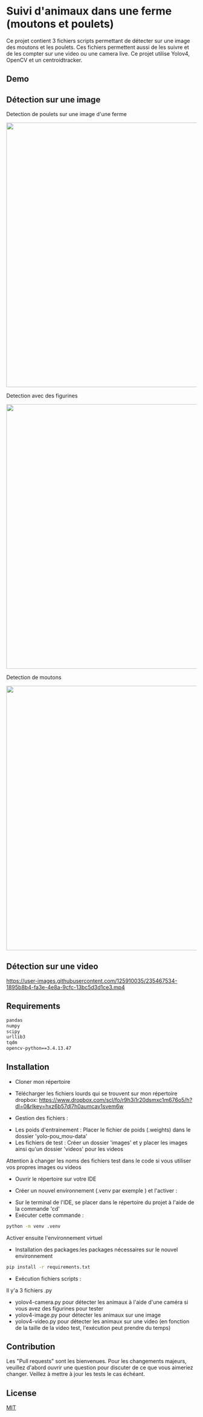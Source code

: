 # Suivi d'animaux dans une ferme (moutons et poulets)

Ce projet contient 3 fichiers scripts permettant de détecter sur une image des moutons et les poulets. Ces fichiers permettent aussi de les suivre et de les compter sur une video ou une camera live. Ce projet utilise Yolov4, OpenCV et un centroidtracker.

## Demo 

## Détection sur une image
Detection de poulets sur une image d'une ferme

<img src="https://user-images.githubusercontent.com/125910035/235456953-fa06e2bc-25f0-465f-8ea6-774c324698a3.jpg" width="700" height="700">


Detection avec des figurines


<img src="https://user-images.githubusercontent.com/125910035/235456840-45f25691-6631-4264-830f-17ee9a5006be.jpg" width="700" height="700">

Detection de moutons


<img src="https://user-images.githubusercontent.com/125910035/235457739-2985db6f-754c-4cb4-99ea-9d717be2d3d8.jpg" width="700" height="700">


## Détection sur une video


https://user-images.githubusercontent.com/125910035/235467534-1895b8b4-fa3e-4e8a-9cfc-13bc5d3d1ce3.mp4




## Requirements
```bash
pandas
numpy
scipy
urllib3
tqdm
opencv-python==3.4.13.47
```

## Installation 

* Cloner mon répertoire

* Télécharger les fichiers lourds qui se trouvent sur mon répertoire dropbox:
https://www.dropbox.com/scl/fo/r9h3i1r20dsmxc1m676o5/h?dl=0&rlkey=hxz6b57dl7h0aumcav1svem6w

* Gestion des fichiers :

- Les poids d'entrainement :
Placer le fichier de poids (.weights) dans le dossier 'yolo-pou_mou-data' 
- Les fichiers de test : 
Créer un dossier 'images' et y placer les images ainsi qu'un dossier 'videos' pour les videos

Attention à changer les noms des fichiers test dans le code si vous utiliser vos propres images ou videos

* Ouvrir le répertoire sur votre IDE 

* Créer un nouvel environnement (.venv par exemple ) et l'activer : 

- Sur le terminal de l'IDE, se placer dans le répertoire du projet à l'aide de la commande 'cd'
- Exécuter cette commande :
```bash 
python -m venv .venv
```

Activer ensuite l'environnement virtuel


* Installation des packages:les packages nécessaires sur le nouvel environnement
```bash
pip install -r requirements.txt
```

* Exécution fichiers scripts :

 Il y'a 3 fichiers .py
- yolov4-camera.py pour détecter les animaux à l'aide d'une caméra si vous avez des figurines pour tester
- yolov4-image.py pour détecter les animaux sur une image
- yolov4-video.py pour détecter les animaux sur une video (en fonction de la taille de la video test, l'exécution peut prendre du temps)

## Contribution

Les "Pull requests" sont les bienvenues. Pour les changements majeurs, veuillez d'abord ouvrir une question pour discuter de ce que vous aimeriez changer.
Veillez à mettre à jour les tests le cas échéant.

## License

[MIT](https://choosealicense.com/licenses/mit/)
